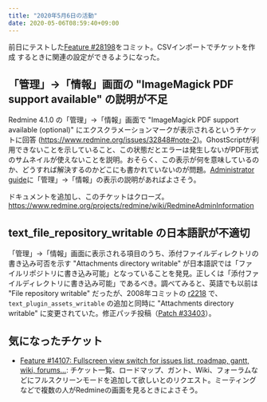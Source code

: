 ```yaml
---
title: "2020年5月6日の活動"
date: 2020-05-06T08:59:40+09:00
---
```


前日にテストした[Feature #28198](/issues/28198)をコミット。CSVインポートでチケットを作成
するときに関連の設定ができるようになった。

## 「管理」→「情報」画面の "ImageMagick PDF support available" の説明が不足

Redmine 4.1.0 の「管理」→「情報」画面で "ImageMagick PDF support available (optional)" にエクスクラメーションマークが表示されるというチケットに回答 (https://www.redmine.org/issues/32848#note-2)。GhostScriptが利用できないことを示していること、この状態だとエラーは発生しないがPDF形式のサムネイルが使えないことを説明。おそらく、この表示が何を意味しているのか、どうすれば解決するのかどこにも書かれていないのが問題。[Administrator guide](https://www.redmine.org/projects/redmine/wiki/Guide#Administrator-guide)に「管理」→「情報」の表示の説明があればよさそう。

ドキュメントを追加し、このチケットはクローズ。
https://www.redmine.org/projects/redmine/wiki/RedmineAdminInformation

## text_file_repository_writable の日本語訳が不適切

「管理」→「情報」画面に表示される項目のうち、添付ファイルディレクトリの書き込み可否を示す "Attachments directory writable" が日本語訳では「ファイルリポジトリに書き込み可能」となっていることを発見。正しくは「添付ファイルディレクトリに書き込み可能」であるべき。調べてみると、英語でも以前は "File repository writable" だったが、2008年コミットの [r2218](https://www.redmine.org/projects/redmine/repository/revisions/2218) で、 `text_plugin_assets_writable` の追加と同時に "Attachments directory writable" に変更されていた。修正パッチ投稿（[Patch #33403](/issues/33403)）。

## 気になったチケット

* [Feature #14107: Fullscreen view switch for issues list, roadmap, gantt, wiki, forums...](https://www.redmine.org/issues/14107): チケット一覧、ロードマップ、ガント、Wiki、フォーラムなどにフルスクリーンモードを追加して欲しいとのリクエスト。ミーティングなどで複数の人がRedmineの画面を見るときによさそう。